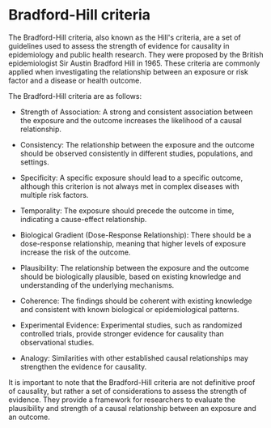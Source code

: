 # Bradford-Hill criteria

The Bradford-Hill criteria, also known as the Hill's criteria, are a set of guidelines used to assess the strength of evidence for causality in epidemiology and public health research. They were proposed by the British epidemiologist Sir Austin Bradford Hill in 1965. These criteria are commonly applied when investigating the relationship between an exposure or risk factor and a disease or health outcome.

The Bradford-Hill criteria are as follows:

* Strength of Association: A strong and consistent association between the exposure and the outcome increases the likelihood of a causal relationship.

* Consistency: The relationship between the exposure and the outcome should be observed consistently in different studies, populations, and settings.

* Specificity: A specific exposure should lead to a specific outcome, although this criterion is not always met in complex diseases with multiple risk factors.

* Temporality: The exposure should precede the outcome in time, indicating a cause-effect relationship.

* Biological Gradient (Dose-Response Relationship): There should be a dose-response relationship, meaning that higher levels of exposure increase the risk of the outcome.

* Plausibility: The relationship between the exposure and the outcome should be biologically plausible, based on existing knowledge and understanding of the underlying mechanisms.

* Coherence: The findings should be coherent with existing knowledge and consistent with known biological or epidemiological patterns.

* Experimental Evidence: Experimental studies, such as randomized controlled trials, provide stronger evidence for causality than observational studies.

* Analogy: Similarities with other established causal relationships may strengthen the evidence for causality.

It is important to note that the Bradford-Hill criteria are not definitive proof of causality, but rather a set of considerations to assess the strength of evidence. They provide a framework for researchers to evaluate the plausibility and strength of a causal relationship between an exposure and an outcome.